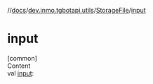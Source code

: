 //[docs](../../../index.md)/[dev.inmo.tgbotapi.utils](../index.md)/[StorageFile](index.md)/[input](input.md)



# input  
[common]  
Content  
val [input](input.md):   



